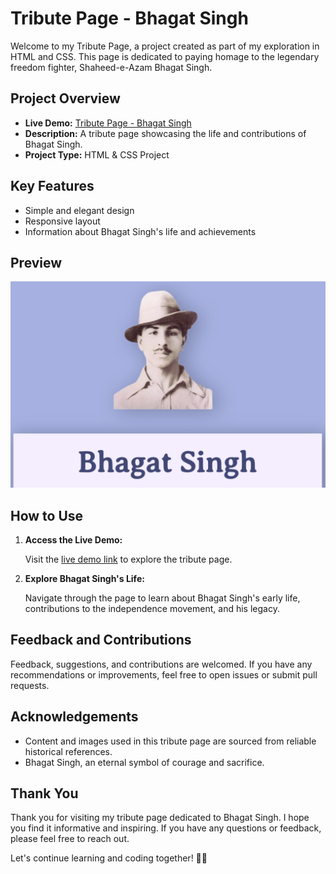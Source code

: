 # Tribute Page - Bhagat Singh

Welcome to my Tribute Page, a project created as part of my exploration in HTML and CSS. This page is dedicated to paying homage to the legendary freedom fighter, Shaheed-e-Azam Bhagat Singh.

## Project Overview

- **Live Demo:** [Tribute Page - Bhagat Singh](https://chethan814.github.io/Tribute_page/)
- **Description:** A tribute page showcasing the life and contributions of Bhagat Singh.
- **Project Type:** HTML & CSS Project

## Key Features

- Simple and elegant design
- Responsive layout
- Information about Bhagat Singh's life and achievements

## Preview

![Tribute Page Preview](/preview.png)

## How to Use

1. **Access the Live Demo:**

   Visit the [live demo link](https://chethan814.github.io/Tribute_page/) to explore the tribute page.

2. **Explore Bhagat Singh's Life:**

   Navigate through the page to learn about Bhagat Singh's early life, contributions to the independence movement, and his legacy.

## Feedback and Contributions

Feedback, suggestions, and contributions are welcomed. If you have any recommendations or improvements, feel free to open issues or submit pull requests.

## Acknowledgements

- Content and images used in this tribute page are sourced from reliable historical references.
- Bhagat Singh, an eternal symbol of courage and sacrifice.

## Thank You

Thank you for visiting my tribute page dedicated to Bhagat Singh. I hope you find it informative and inspiring. If you have any questions or feedback, please feel free to reach out.

Let's continue learning and coding together! 🚀✨
